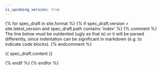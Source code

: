 ```yaml
---
is_upcoming_version: true
---
```

{% for spec_draft in site.format %}
  {% if spec_draft.version > site.latest_version and spec_draft.path contains 'index' %}
    {% comment %}
      The line below must be outdented (ugly as that is) or it will be parsed
      differently, since indentation can be significant in markdown (e.g. to
      indicate code blocks).
    {% endcomment %}

{{ spec_draft.content }}

  {% endif %}
{% endfor %}
